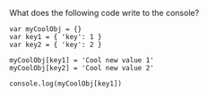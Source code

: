 What does the following code write to the console?

```
var myCoolObj = {}
var key1 = { 'key': 1 }
var key2 = { 'key': 2 }

myCoolObj[key1] = 'Cool new value 1'
myCoolObj[key2] = 'Cool new value 2'

console.log(myCoolObj[key1])
```